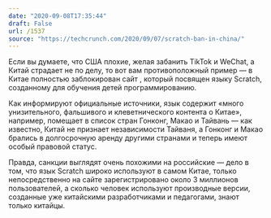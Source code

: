 ```yaml
---
date: "2020-09-08T17:35:44"
draft: False
url: /1537
source: "https://techcrunch.com/2020/09/07/scratch-ban-in-china/"
---
```


Если вы думаете, что США плохие, желая забанить TikTok и WeChat, а Китай страдает не по делу, то вот вам противоположный пример — в Китае полностью заблокирован сайт , который посвящен языку Scratch, созданному для обучения детей программированию. 

Как информируют официальные источники, язык содержит «много унизительного, фальшивого и клеветнического контента о Китае», например, помещает в список стран Гонконг, Макао и Тайвань — как известно, Китай не признает независимости Тайваня, а Гонконг и Макао брались в долгосрочную аренду другими странами и теперь имеют особый правовой статус.

Правда, санкции выглядят очень похожими на российские — дело в том, что язык Scratch широко используют в самом Китае, только непосредственно на сайте зарегистрировано около 3 миллионов пользователей, а сколько человек используют производные версии, созданные уже китайскими разработчиками и педагогами, знают только китайцы.

